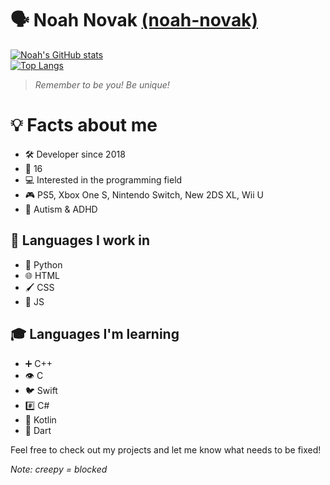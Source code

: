 # 🗣 Noah Novak [(noah-novak)](https://github.com/noah-novak/)  

[![Noah's GitHub stats](https://github-readme-stats.vercel.app/api?username=noah-novak&show_icons=true&theme=dark)](https://github.com/anuraghazra/github-readme-stats)  
[![Top Langs](https://github-readme-stats.vercel.app/api/top-langs/?username=noah-novak&show_icons=true&theme=dark&layout=donut)](https://github.com/anuraghazra/github-readme-stats)  

> *Remember to be you! Be unique!*  

# 💡 Facts about me  
- 🛠 Developer since 2018  
- 🔢 16  
- 💻 Interested in the programming field  
- 🎮 PS5, Xbox One S, Nintendo Switch, New 2DS XL, Wii U  
- 🧠 Autism & ADHD  

## 💬 Languages I work in  
- 🐍 Python  
- 🌐 HTML  
- 🖌 CSS
- 📜 JS  

## 🎓 Languages I'm learning  
- ➕ C++  
- 👁 C  
- 🐦 Swift  
- #️⃣ C#  
- 🤖 Kotlin  
- 🎯 Dart  

Feel free to check out my projects and let me know what needs to be fixed! 

*Note: creepy = blocked*  

